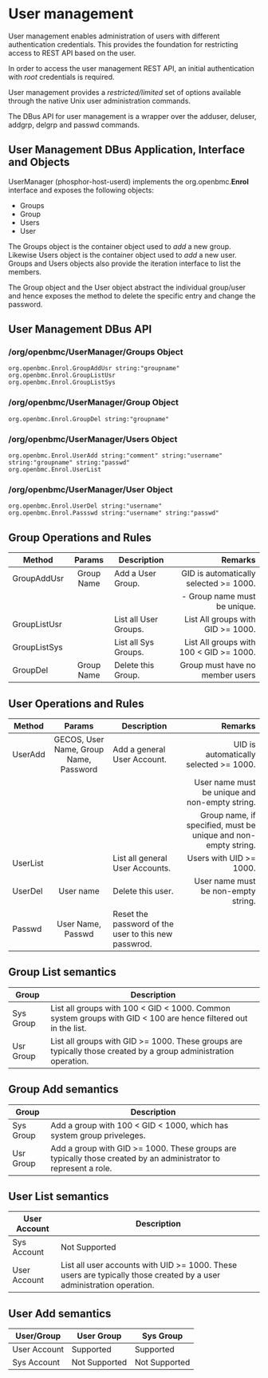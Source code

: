# User management

User management enables administration of users with different authentication credentials. This provides the foundation for restricting access to REST API based on the user.

In order to access the user management REST API, an initial authentication with *root* credentials is required.

User management provides a *restricted/limited* set of options available through the native Unix user administration commands.

The DBus API for user management is a wrapper over the adduser, deluser, addgrp, delgrp and passwd commands.

## User Management DBus Application, Interface and Objects
UserManager (phosphor-host-userd) implements the org.openbmc.**Enrol**  interface and exposes the following objects:
- Groups
- Group
- Users
- User

The Groups object is the container object used to *add* a new group. Likewise Users object is the container object used to *add* a new user. Groups and Users objects also provide the iteration interface to list the members.

The Group object and the User object abstract the individual group/user and hence exposes the method to delete the specific entry and change the password.

## User Management DBus API
### /org/openbmc/UserManager/Groups Object
    org.openbmc.Enrol.GroupAddUsr string:"groupname"
    org.openbmc.Enrol.GroupListUsr
    org.openbmc.Enrol.GroupListSys
### /org/openbmc/UserManager/Group Object
    org.openbmc.Enrol.GroupDel string:"groupname"
### /org/openbmc/UserManager/Users Object
    org.openbmc.Enrol.UserAdd string:"comment" string:"username" string:"groupname" string:"passwd"
    org.openbmc.Enrol.UserList
### /org/openbmc/UserManager/User Object
    org.openbmc.Enrol.UserDel string:"username"
    org.openbmc.Enrol.Passswd string:"username" string:"passwd"


## Group Operations and Rules

| Method| Params | Description | Remarks|
|-------|:------:|-------------|-------:|
| GroupAddUsr | Group Name | Add a User Group.| GID is automatically selected >= 1000.|
||||- Group name must be unique.|
| GroupListUsr || List all User Groups.| List All groups with GID >= 1000.      |
| GroupListSys || List all Sys Groups. | List All groups with 100 < GID >= 1000.|
| GroupDel | Group Name | Delete this Group. |Group must have no member users|


## User Operations and Rules

| Method| Params | Description | Remarks|
|-------|:------:|-------------|-------:|
|UserAdd | GECOS, User Name, Group Name, Password | Add a general User Account.| UID is automatically selected >= 1000.|
||||User name must be unique and non-empty string.|
||||Group name, if specified, must be unique and non-empty string.|
|UserList|| List all general User Accounts.| Users with UID >= 1000.|
|UserDel |User name| Delete this user. | User name must be non-empty string.    |
| Passwd | User Name, Passwd | Reset the password of the user to this new passwrod. | |

## Group List semantics
| Group     | Description  |
|-----------|--------------|
| Sys Group | List all groups with 100 < GID < 1000. Common system groups with GID < 100 are hence filtered out in the list.|
| Usr Group | List all groups with GID >= 1000. These groups are typically those created by a group administration operation.|

## Group Add semantics
| Group     | Description  |
|-----------|--------------|
| Sys Group | Add a group with 100 < GID < 1000, which has system group priveleges.|
| Usr Group | Add a group with GID >= 1000. These groups are typically those created by an administrator to represent a role.|

## User List semantics
| User Account | Description  |
|--------------|--------------|
| Sys Account  | Not Supported|
| User Account | List all user accounts with UID >= 1000. These users are typically those created by a user administration operation.

## User Add semantics
| User/Group   | User Group    | Sys Group     |
|--------------|---------------|---------------|
| User Account | Supported     | Supported     |
| Sys Account  | Not Supported | Not Supported |

